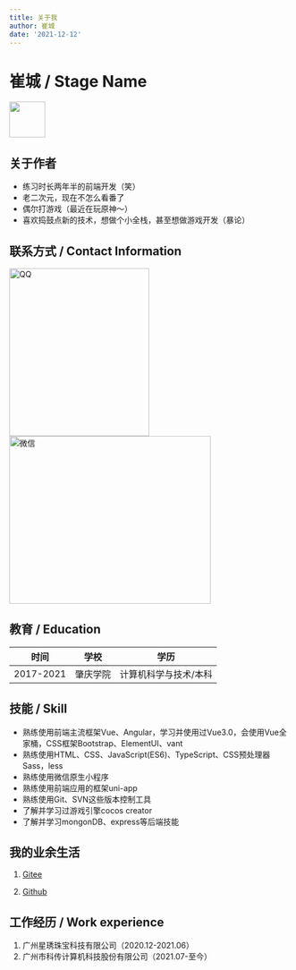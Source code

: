 ```yaml
---
title: 关于我
author: 崔城
date: '2021-12-12'
---
```



# 崔城 / Stage Name


<img src="/assets/img/headPortrait.jpg" width="64px;" height="64px;">

## 关于作者
- 练习时长两年半的前端开发（笑）
- 老二次元，现在不怎么看番了
- 偶尔打游戏（最近在玩原神～）
- 喜欢捣鼓点新的技术，想做个小全栈，甚至想做游戏开发（暴论）

## 联系方式 / Contact Information

<img src="/assets/img/qq.jpg" style="margin-right:40px;" width="250px;" height="300px;" title="QQ">
<img src="/assets/img/wechat.jpg" width="360px;" height="300px;" title="微信">

## 教育 / Education

| 时间       | 学校    |  学历   |
|-----------|-------  |-------|
| 2017-2021 | 肇庆学院 | 计算机科学与技术/本科|

## 技能 / Skill

- 熟练使用前端主流框架Vue、Angular，学习并使用过Vue3.0，会使用Vue全家桶，CSS框架Bootstrap、ElementUI、vant
- 熟练使用HTML、CSS、JavaScript(ES6)、TypeScript、CSS预处理器Sass，less
- 熟练使用微信原生小程序
- 熟练使用前端应用的框架uni-app
- 熟练使用Git、SVN这些版本控制工具
- 了解并学习过游戏引擎cocos creator
- 了解并学习mongonDB、express等后端技能

## 我的业余生活

1. [Gitee][1]

2. [Github][2]

[1]: https://gitee.com/bestcuicheng
[2]: https://github.com/CuiChengweb

## 工作经历 / Work experience
1. 广州星琇珠宝科技有限公司（2020.12-2021.06）
2. 广州市科传计算机科技股份有限公司（2021.07-至今）

<Vssue title="aboutMe" />